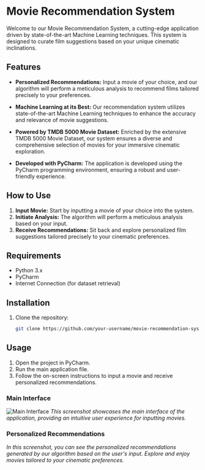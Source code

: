 # Movie Recommendation System

Welcome to our Movie Recommendation System, a cutting-edge application driven by state-of-the-art Machine Learning techniques. This system is designed to curate film suggestions based on your unique cinematic inclinations.

## Features

- **Personalized Recommendations:** Input a movie of your choice, and our algorithm will perform a meticulous analysis to recommend films tailored precisely to your preferences.

- **Machine Learning at its Best:** Our recommendation system utilizes state-of-the-art Machine Learning techniques to enhance the accuracy and relevance of movie suggestions.

- **Powered by TMDB 5000 Movie Dataset:** Enriched by the extensive TMDB 5000 Movie Dataset, our system ensures a diverse and comprehensive selection of movies for your immersive cinematic exploration.

- **Developed with PyCharm:** The application is developed using the PyCharm programming environment, ensuring a robust and user-friendly experience.

## How to Use

1. **Input Movie:** Start by inputting a movie of your choice into the system.
2. **Initiate Analysis:** The algorithm will perform a meticulous analysis based on your input.
3. **Receive Recommendations:** Sit back and explore personalized film suggestions tailored precisely to your cinematic preferences.

## Requirements

- Python 3.x
- PyCharm
- Internet Connection (for dataset retrieval)

## Installation

1. Clone the repository:

   ```bash
   git clone https://github.com/your-username/movie-recommendation-system.git
## Usage

1. Open the project in PyCharm.
2. Run the main application file.
3. Follow the on-screen instructions to input a movie and receive personalized recommendations.



### Main Interface

![Main Interface](ss1.png)
*This screenshot showcases the main interface of the application, providing an intuitive user experience for inputting movies.*

### Personalized Recommendations


*In this screenshot, you can see the personalized recommendations generated by our algorithm based on the user's input. Explore and enjoy movies tailored to your cinematic preferences.*

